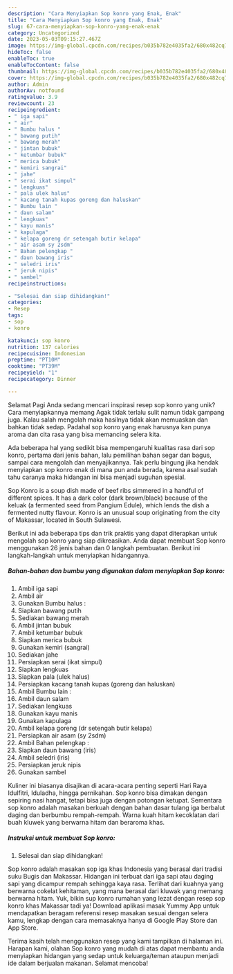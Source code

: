 ```yaml
---
description: "Cara Menyiapkan Sop konro yang Enak, Enak"
title: "Cara Menyiapkan Sop konro yang Enak, Enak"
slug: 67-cara-menyiapkan-sop-konro-yang-enak-enak
category: Uncategorized
date: 2023-05-03T09:15:27.467Z
image: https://img-global.cpcdn.com/recipes/b035b782e4035fa2/680x482cq70/sop-konro-foto-resep-utama.jpg
hideToc: false
enableToc: true
enableTocContent: false
thumbnail: https://img-global.cpcdn.com/recipes/b035b782e4035fa2/680x482cq70/sop-konro-foto-resep-utama.jpg
cover: https://img-global.cpcdn.com/recipes/b035b782e4035fa2/680x482cq70/sop-konro-foto-resep-utama.jpg
author: Admin
authorAv: notfound
ratingvalue: 3.9
reviewcount: 23
recipeingredient:
- " iga sapi"
- " air"
- " Bumbu halus "
- " bawang putih"
- " bawang merah"
- " jintan bubuk"
- " ketumbar bubuk"
- " merica bubuk"
- " kemiri sangrai"
- " jahe"
- " serai ikat simpul"
- " lengkuas"
- " pala ulek halus"
- " kacang tanah kupas goreng dan haluskan"
- " Bumbu lain "
- " daun salam"
- " lengkuas"
- " kayu manis"
- " kapulaga"
- " kelapa goreng dr setengah butir kelapa"
- " air asam sy 2sdm"
- " Bahan pelengkap "
- " daun bawang iris"
- " seledri iris"
- " jeruk nipis"
- " sambel"
recipeinstructions:

- "Selesai dan siap dihidangkan!"
categories:
- Resep
tags:
- sop
- konro

katakunci: sop konro 
nutrition: 137 calories
recipecuisine: Indonesian
preptime: "PT10M"
cooktime: "PT39M"
recipeyield: "1"
recipecategory: Dinner

---
```



Selamat Pagi Anda sedang mencari inspirasi resep sop konro yang unik? Cara menyiapkannya memang Agak tidak terlalu sulit namun tidak gampang juga. Kalau salah mengolah maka hasilnya tidak akan memuaskan dan bahkan tidak sedap. Padahal sop konro yang enak harusnya kan punya aroma dan cita rasa yang bisa memancing selera kita.


Ada beberapa hal yang sedikit bisa mempengaruhi kualitas rasa dari sop konro, pertama dari jenis bahan, lalu pemilihan bahan segar dan bagus, sampai cara mengolah dan menyajikannya. Tak perlu bingung jika hendak menyiapkan sop konro enak di mana pun anda berada, karena asal sudah tahu caranya maka hidangan ini bisa menjadi suguhan spesial.

Sop Konro is a soup dish made of beef ribs simmered in a handful of different spices. It has a dark color (dark brown/black) because of the keluak (a fermented seed from Pangium Edule), which lends the dish a fermented nutty flavour. Konro is an unusual soup originating from the city of Makassar, located in South Sulawesi.


Berikut ini ada beberapa tips dan trik praktis yang dapat diterapkan untuk mengolah sop konro yang siap dikreasikan. Anda dapat membuat Sop konro menggunakan 26 jenis bahan dan 0 langkah pembuatan. Berikut ini langkah-langkah untuk menyiapkan hidangannya.

<!--inarticleads1-->

##### Bahan-bahan dan bumbu yang digunakan dalam menyiapkan Sop konro:

1. Ambil  iga sapi
1. Ambil  air
1. Gunakan  Bumbu halus :
1. Siapkan  bawang putih
1. Sediakan  bawang merah
1. Ambil  jintan bubuk
1. Ambil  ketumbar bubuk
1. Siapkan  merica bubuk
1. Gunakan  kemiri (sangrai)
1. Sediakan  jahe
1. Persiapkan  serai (ikat simpul)
1. Siapkan  lengkuas
1. Siapkan  pala (ulek halus)
1. Persiapkan  kacang tanah kupas (goreng dan haluskan)
1. Ambil  Bumbu lain :
1. Ambil  daun salam
1. Sediakan  lengkuas
1. Gunakan  kayu manis
1. Gunakan  kapulaga
1. Ambil  kelapa goreng (dr setengah butir kelapa)
1. Persiapkan  air asam (sy 2sdm)
1. Ambil  Bahan pelengkap :
1. Siapkan  daun bawang (iris)
1. Ambil  seledri (iris)
1. Persiapkan  jeruk nipis
1. Gunakan  sambel


Kuliner ini biasanya disajikan di acara-acara penting seperti Hari Raya Idulfitri, Iduladha, hingga pernikahan. Sop konro bisa dimakan dengan sepiring nasi hangat, tetapi bisa juga dengan potongan ketupat. Sementara sop konro adalah masakan berkuah dengan bahan dasar tulang iga berbalut daging dan berbumbu rempah-rempah. Warna kuah hitam kecoklatan dari buah kluwek yang berwarna hitam dan beraroma khas. 

<!--inarticleads2-->

##### Instruksi untuk membuat Sop konro:


1. Selesai dan siap dihidangkan!

Sop konro adalah masakan sop iga khas Indonesia yang berasal dari tradisi suku Bugis dan Makassar. Hidangan ini terbuat dari iga sapi atau daging sapi yang dicampur rempah sehingga kaya rasa. Terlihat dari kuahnya yang berwarna cokelat kehitaman, yang mana berasal dari kluwak yang memang berwarna hitam. Yuk, bikin sup konro rumahan yang lezat dengan resep sop konro khas Makassar tadi ya! Download aplikasi masak Yummy App untuk mendapatkan beragam referensi resep masakan sesuai dengan selera kamu, lengkap dengan cara memasaknya hanya di Google Play Store dan App Store. 

Terima kasih telah menggunakan resep yang kami tampilkan di halaman ini. Harapan kami, olahan Sop konro yang mudah di atas dapat membantu anda menyiapkan hidangan yang sedap untuk keluarga/teman ataupun menjadi ide dalam berjualan makanan. Selamat mencoba!
